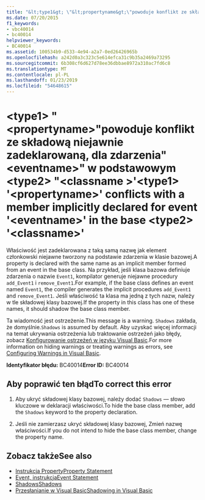```yaml
---
title: "&lt;type1&gt; \"&lt;propertyname&gt;\"powoduje konflikt ze składową niejawnie zadeklarowaną, dla zdarzenia\"&lt;eventname&gt;\" w podstawowym &lt;type2&gt; \"&lt;classname &gt;'"
ms.date: 07/20/2015
f1_keywords:
- vbc40014
- bc40014
helpviewer_keywords:
- BC40014
ms.assetid: 100534b9-d533-4e94-a2a7-0ed26426965b
ms.openlocfilehash: a242d0a3c323c5e614efca31c9b35a2469a73295
ms.sourcegitcommit: 6b308cf6d627d78ee36dbbae8972a310ac7fd6c8
ms.translationtype: MT
ms.contentlocale: pl-PL
ms.lasthandoff: 01/23/2019
ms.locfileid: "54648615"
---
```

# <a name="lttype1gt-ltpropertynamegt-conflicts-with-a-member-implicitly-declared-for-event-lteventnamegt-in-the-base-lttype2gt-ltclassnamegt"></a><span data-ttu-id="d1a30-102">&lt;type1&gt; "&lt;propertyname&gt;"powoduje konflikt ze składową niejawnie zadeklarowaną, dla zdarzenia"&lt;eventname&gt;" w podstawowym &lt;type2&gt; "&lt;classname &gt;'</span><span class="sxs-lookup"><span data-stu-id="d1a30-102">&lt;type1&gt; '&lt;propertyname&gt;' conflicts with a member implicitly declared for event '&lt;eventname&gt;' in the base &lt;type2&gt; '&lt;classname&gt;'</span></span>
<span data-ttu-id="d1a30-103">Właściwość jest zadeklarowana z taką samą nazwę jak element członkowski niejawne tworzony na podstawie zdarzenia w klasie bazowej.</span><span class="sxs-lookup"><span data-stu-id="d1a30-103">A property is declared with the same name as an implicit member formed from an event in the base class.</span></span> <span data-ttu-id="d1a30-104">Na przykład, jeśli klasa bazowa definiuje zdarzenia o nazwie `Event1`, kompilator generuje niejawne procedury `add_Event1` i `remove_Event1`.</span><span class="sxs-lookup"><span data-stu-id="d1a30-104">For example, if the base class defines an event named `Event1`, the compiler generates the implicit procedures `add_Event1` and `remove_Event1`.</span></span> <span data-ttu-id="d1a30-105">Jeśli właściwość ta klasa ma jedną z tych nazw, należy w tle składowej klasy bazowej.</span><span class="sxs-lookup"><span data-stu-id="d1a30-105">If the property in this class has one of these names, it should shadow the base class member.</span></span>  
  
 <span data-ttu-id="d1a30-106">Ta wiadomość jest ostrzeżenie.</span><span class="sxs-lookup"><span data-stu-id="d1a30-106">This message is a warning.</span></span> <span data-ttu-id="d1a30-107">`Shadows` zakłada, że domyślnie.</span><span class="sxs-lookup"><span data-stu-id="d1a30-107">`Shadows` is assumed by default.</span></span> <span data-ttu-id="d1a30-108">Aby uzyskać więcej informacji na temat ukrywania ostrzeżenia lub traktowanie ostrzeżeń jako błędy, zobacz [Konfigurowanie ostrzeżeń w języku Visual Basic](/visualstudio/ide/configuring-warnings-in-visual-basic).</span><span class="sxs-lookup"><span data-stu-id="d1a30-108">For more information on hiding warnings or treating warnings as errors, see [Configuring Warnings in Visual Basic](/visualstudio/ide/configuring-warnings-in-visual-basic).</span></span>  
  
 <span data-ttu-id="d1a30-109">**Identyfikator błędu:** BC40014</span><span class="sxs-lookup"><span data-stu-id="d1a30-109">**Error ID:** BC40014</span></span>  
  
## <a name="to-correct-this-error"></a><span data-ttu-id="d1a30-110">Aby poprawić ten błąd</span><span class="sxs-lookup"><span data-stu-id="d1a30-110">To correct this error</span></span>  
  
1.  <span data-ttu-id="d1a30-111">Aby ukryć składowej klasy bazowej, należy dodać `Shadows` — słowo kluczowe w deklaracji właściwości.</span><span class="sxs-lookup"><span data-stu-id="d1a30-111">To hide the base class member, add the `Shadows` keyword to the property declaration.</span></span>  
  
2.  <span data-ttu-id="d1a30-112">Jeśli nie zamierzasz ukryć składowej klasy bazowej, Zmień nazwę właściwości.</span><span class="sxs-lookup"><span data-stu-id="d1a30-112">If you do not intend to hide the base class member, change the property name.</span></span>  
  
## <a name="see-also"></a><span data-ttu-id="d1a30-113">Zobacz także</span><span class="sxs-lookup"><span data-stu-id="d1a30-113">See also</span></span>
- [<span data-ttu-id="d1a30-114">Instrukcja Property</span><span class="sxs-lookup"><span data-stu-id="d1a30-114">Property Statement</span></span>](../../visual-basic/language-reference/statements/property-statement.md)
- [<span data-ttu-id="d1a30-115">Event, instrukcja</span><span class="sxs-lookup"><span data-stu-id="d1a30-115">Event Statement</span></span>](../../visual-basic/language-reference/statements/event-statement.md)
- [<span data-ttu-id="d1a30-116">Shadows</span><span class="sxs-lookup"><span data-stu-id="d1a30-116">Shadows</span></span>](../../visual-basic/language-reference/modifiers/shadows.md)
- [<span data-ttu-id="d1a30-117">Przesłanianie w Visual Basic</span><span class="sxs-lookup"><span data-stu-id="d1a30-117">Shadowing in Visual Basic</span></span>](../../visual-basic/programming-guide/language-features/declared-elements/shadowing.md)
